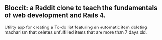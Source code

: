 ## Bloccit: a Reddit clone to teach the fundamentals of web development and Rails 4.

Utility app for creating a To-do list featuring an automatic item deleting machanism that deletes unfulfilled items that are more than 7 days old.

